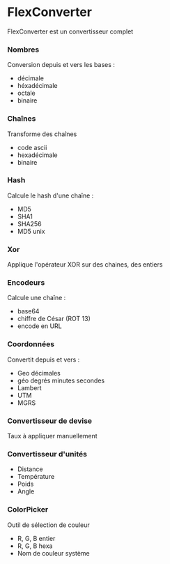 # FlexConverter
FlexConverter est un convertisseur complet

### Nombres
Conversion depuis et vers les bases :
- décimale
- héxadécimale
- octale
- binaire

### Chaînes
Transforme des chaînes
- code ascii
- hexadécimale
- binaire

### Hash
Calcule le hash d'une chaîne :
- MD5
- SHA1
- SHA256
- MD5 unix

### Xor
Applique l'opérateur XOR sur des chaines, des entiers

### Encodeurs
Calcule une chaîne :
- base64
- chiffre de César (ROT 13)
- encode en URL

### Coordonnées
Convertit depuis et vers :
- Geo décimales
- géo degrés minutes secondes
- Lambert
- UTM
- MGRS

### Convertisseur de devise
Taux à appliquer manuellement

### Convertisseur d'unités
- Distance
- Température
- Poids
- Angle

### ColorPicker
Outil de sélection de couleur
- R, G, B entier
- R, G, B hexa
- Nom de couleur système
